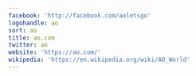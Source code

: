 ```yaml
---
facebook: 'http://facebook.com/aoletsgo'
logohandle: ao
sort: ao
title: ao.com
twitter: ao
website: 'https://ao.com/'
wikipedia: 'https://en.wikipedia.org/wiki/AO_World'
---
```

